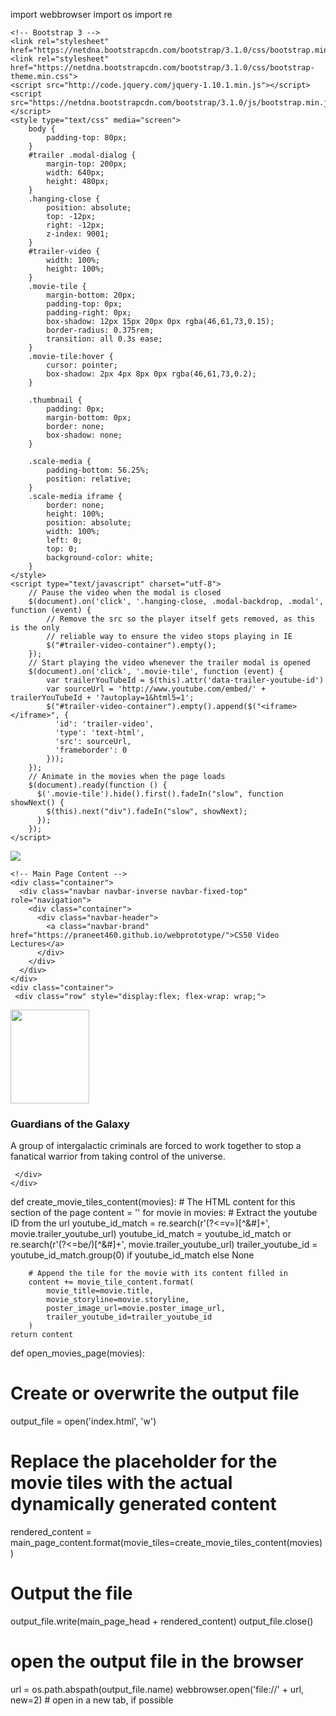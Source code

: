 import webbrowser
import os
import re


<head>
    <meta charset="utf-8">
    <title>CS50 Video Lectures</title>
	
    <!-- Bootstrap 3 -->
    <link rel="stylesheet" href="https://netdna.bootstrapcdn.com/bootstrap/3.1.0/css/bootstrap.min.css">
    <link rel="stylesheet" href="https://netdna.bootstrapcdn.com/bootstrap/3.1.0/css/bootstrap-theme.min.css">
    <script src="http://code.jquery.com/jquery-1.10.1.min.js"></script>
    <script src="https://netdna.bootstrapcdn.com/bootstrap/3.1.0/js/bootstrap.min.js"></script>
    <style type="text/css" media="screen">
        body {
            padding-top: 80px;
        }
        #trailer .modal-dialog {
            margin-top: 200px;
            width: 640px;
            height: 480px;
        }
        .hanging-close {
            position: absolute;
            top: -12px;
            right: -12px;
            z-index: 9001;
        }
        #trailer-video {
            width: 100%;
            height: 100%;
        }
        .movie-tile {
            margin-bottom: 20px;
            padding-top: 0px;
			padding-right: 0px;
			box-shadow: 12px 15px 20px 0px rgba(46,61,73,0.15);
			border-radius: 0.375rem;
			transition: all 0.3s ease;
        }
        .movie-tile:hover {
			cursor: pointer;
            box-shadow: 2px 4px 8px 0px rgba(46,61,73,0.2);
        }
		
		.thumbnail {
			padding: 0px;
			margin-bottom: 0px;
			border: none;
			box-shadow: none;
		}
	
        .scale-media {
            padding-bottom: 56.25%;
            position: relative;
        }
        .scale-media iframe {
            border: none;
            height: 100%;
            position: absolute;
            width: 100%;
            left: 0;
            top: 0;
            background-color: white;
        }
    </style>
    <script type="text/javascript" charset="utf-8">
        // Pause the video when the modal is closed
        $(document).on('click', '.hanging-close, .modal-backdrop, .modal', function (event) {
            // Remove the src so the player itself gets removed, as this is the only
            // reliable way to ensure the video stops playing in IE
            $("#trailer-video-container").empty();
        });
        // Start playing the video whenever the trailer modal is opened
        $(document).on('click', '.movie-tile', function (event) {
            var trailerYouTubeId = $(this).attr('data-trailer-youtube-id')
            var sourceUrl = 'http://www.youtube.com/embed/' + trailerYouTubeId + '?autoplay=1&html5=1';
            $("#trailer-video-container").empty().append($("<iframe></iframe>", {
              'id': 'trailer-video',
              'type': 'text-html',
              'src': sourceUrl,
              'frameborder': 0
            }));
        });
        // Animate in the movies when the page loads
        $(document).ready(function () {
          $('.movie-tile').hide().first().fadeIn("slow", function showNext() {
            $(this).next("div").fadeIn("slow", showNext);
          });
        });
    </script>
</head>

<!DOCTYPE html>
<html lang="en">
  <body>
    <!-- Trailer Video Modal -->
    <div class="modal" id="trailer">
      <div class="modal-dialog">
        <div class="modal-content">
          <a href="#" class="hanging-close" data-dismiss="modal" aria-hidden="true">
            <img src="https://lh5.ggpht.com/v4-628SilF0HtHuHdu5EzxD7WRqOrrTIDi_MhEG6_qkNtUK5Wg7KPkofp_VJoF7RS2LhxwEFCO1ICHZlc-o_=s0#w=24&h=24"/>
          </a>
          <div class="scale-media" id="trailer-video-container">
          </div>
        </div>
      </div>
    </div>
    
    <!-- Main Page Content -->
    <div class="container">
      <div class="navbar navbar-inverse navbar-fixed-top" role="navigation">
        <div class="container">
          <div class="navbar-header">
            <a class="navbar-brand" href="https://praneet460.github.io/webprototype/">CS50 Video Lectures</a>
          </div>
        </div>
      </div>
    </div>
    <div class="container">
	 <div class="row" style="display:flex; flex-wrap: wrap;">
      
<div class="col-md-6 col-lg-4 movie-tile text-center" data-trailer-youtube-id="of1OhDiwVD0" data-toggle="modal" data-target="#trailer">
	<div class="thumbnail">
		<img src="http://t1.gstatic.com/images?q=tbn:ANd9GcRBeWiUyul0Y9qPP6FKnAMLgbDnVDWK9GSaWD29ozMz9s8Y_WuE" width="50%" height="150">
			<div class="caption">
				<h3>Guardians of the Galaxy</h3>
				<p>A group of intergalactic criminals are forced to work together to stop a fanatical warrior from taking control of the universe.</p>
			</div>
    </div>
</div>

	 </div>
    </div>
  </body>
</html>

def create_movie_tiles_content(movies):
    # The HTML content for this section of the page
    content = ''
    for movie in movies:
        # Extract the youtube ID from the url
        youtube_id_match = re.search(r'(?<=v=)[^&#]+', movie.trailer_youtube_url)
        youtube_id_match = youtube_id_match or re.search(r'(?<=be/)[^&#]+', movie.trailer_youtube_url)
        trailer_youtube_id = youtube_id_match.group(0) if youtube_id_match else None

        # Append the tile for the movie with its content filled in
        content += movie_tile_content.format(
            movie_title=movie.title,
			movie_storyline=movie.storyline,
            poster_image_url=movie.poster_image_url,
            trailer_youtube_id=trailer_youtube_id
        )
    return content

def open_movies_page(movies):
  # Create or overwrite the output file
  output_file = open('index.html', 'w')

  # Replace the placeholder for the movie tiles with the actual dynamically generated content
  rendered_content = main_page_content.format(movie_tiles=create_movie_tiles_content(movies))

  # Output the file
  output_file.write(main_page_head + rendered_content)
  output_file.close()

  # open the output file in the browser
  url = os.path.abspath(output_file.name)
  webbrowser.open('file://' + url, new=2) # open in a new tab, if possible
